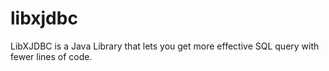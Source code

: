 libxjdbc
========

LibXJDBC is a Java Library that lets you get more effective SQL query with fewer lines of code.